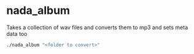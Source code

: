 # nada_album
Takes a collection of wav files and converts them to mp3 and sets meta data too

```bash
./nada_album "<folder to convert>"
```